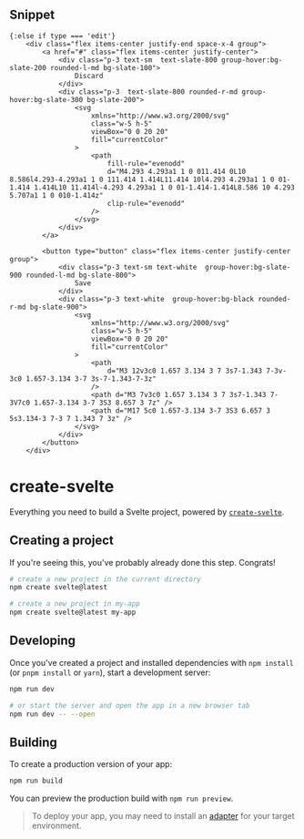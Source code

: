 ## Snippet

    {:else if type === 'edit'}
    	<div class="flex items-center justify-end space-x-4 group">
    		<a href="#" class="flex items-center justify-center">
    			<div class="p-3 text-sm  text-slate-800 group-hover:bg-slate-200 rounded-l-md bg-slate-100">
    				Discard
    			</div>
    			<div class="p-3  text-slate-800 rounded-r-md group-hover:bg-slate-300 bg-slate-200">
    				<svg
    					xmlns="http://www.w3.org/2000/svg"
    					class="w-5 h-5"
    					viewBox="0 0 20 20"
    					fill="currentColor"
    				>
    					<path
    						fill-rule="evenodd"
    						d="M4.293 4.293a1 1 0 011.414 0L10 8.586l4.293-4.293a1 1 0 111.414 1.414L11.414 10l4.293 4.293a1 1 0 01-1.414 1.414L10 11.414l-4.293 4.293a1 1 0 01-1.414-1.414L8.586 10 4.293 5.707a1 1 0 010-1.414z"
    						clip-rule="evenodd"
    					/>
    				</svg>
    			</div>
    		</a>

    		<button type="button" class="flex items-center justify-center group">
    			<div class="p-3 text-sm text-white  group-hover:bg-slate-900 rounded-l-md bg-slate-800">
    				Save
    			</div>
    			<div class="p-3 text-white  group-hover:bg-black rounded-r-md bg-slate-900">
    				<svg
    					xmlns="http://www.w3.org/2000/svg"
    					class="w-5 h-5"
    					viewBox="0 0 20 20"
    					fill="currentColor"
    				>
    					<path
    						d="M3 12v3c0 1.657 3.134 3 7 3s7-1.343 7-3v-3c0 1.657-3.134 3-7 3s-7-1.343-7-3z"
    					/>
    					<path d="M3 7v3c0 1.657 3.134 3 7 3s7-1.343 7-3V7c0 1.657-3.134 3-7 3S3 8.657 3 7z" />
    					<path d="M17 5c0 1.657-3.134 3-7 3S3 6.657 3 5s3.134-3 7-3 7 1.343 7 3z" />
    				</svg>
    			</div>
    		</button>
    	</div>

# create-svelte

Everything you need to build a Svelte project, powered by [`create-svelte`](https://github.com/sveltejs/kit/tree/master/packages/create-svelte).

## Creating a project

If you're seeing this, you've probably already done this step. Congrats!

```bash
# create a new project in the current directory
npm create svelte@latest

# create a new project in my-app
npm create svelte@latest my-app
```

## Developing

Once you've created a project and installed dependencies with `npm install` (or `pnpm install` or `yarn`), start a development server:

```bash
npm run dev

# or start the server and open the app in a new browser tab
npm run dev -- --open
```

## Building

To create a production version of your app:

```bash
npm run build
```

You can preview the production build with `npm run preview`.

> To deploy your app, you may need to install an [adapter](https://kit.svelte.dev/docs/adapters) for your target environment.
